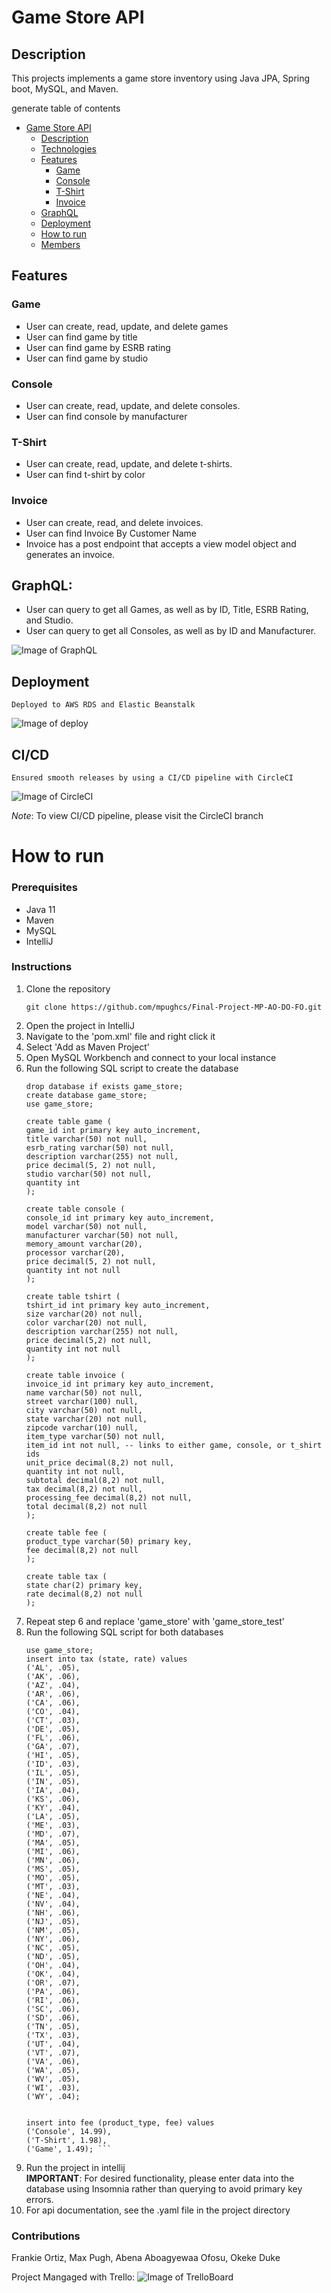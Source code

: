 # Game Store API
## Description
This projects implements a game store inventory using Java JPA, Spring boot,
MySQL, and Maven. 

generate table of contents
* [Game Store API](#game-store-api)
  * [Description](#description)
  * [Technologies](#technologies)
  * [Features](#features)
    * [Game](#game)
    * [Console](#console)
    * [T-Shirt](#t-shirt)
    * [Invoice](#invoice)
  * [GraphQL](#graphql)
  * [Deployment](#deployment)
  * [How to run](#how-to-run)
  * [Members](#Contributions)
## Features
### Game
- User can create, read, update, and delete games
- User can find game by title
- User can find game by ESRB rating
- User can find game by studio

### Console
- User can create, read, update, and delete consoles.
- User can find console by manufacturer

### T-Shirt
- User can create, read, update, and delete t-shirts.
- User can find t-shirt by color

### Invoice
- User can create, read, and delete invoices.
- User can find Invoice By Customer Name
- Invoice has a post endpoint that accepts a view model object and generates an invoice.

## GraphQL:
- User can query to get all Games, as well as by ID, Title, ESRB Rating, and Studio.
- User can query to get all Consoles, as well as by ID and Manufacturer.  

![Image of GraphQL](images/GraphQL.png)


## Deployment
    Deployed to AWS RDS and Elastic Beanstalk
  ![Image of deploy](images/GameStoreDeploy1.png)
## CI/CD
    Ensured smooth releases by using a CI/CD pipeline with CircleCI
![Image of CircleCI](images/CircleCI.png)

 *Note*: To view CI/CD pipeline, please visit the CircleCI branch


# How to run
### Prerequisites
- Java 11
- Maven
- MySQL
- IntelliJ
### Instructions
1. Clone the repository
    ```
    git clone https://github.com/mpughcs/Final-Project-MP-AO-DO-FO.git
    ```
2. Open the project in IntelliJ
3. Navigate to the 'pom.xml' file and right click it
4. Select 'Add as Maven Project'
5. Open MySQL Workbench and connect to your local instance
6. Run the following SQL script to create the database
    ```
    drop database if exists game_store;
    create database game_store;
    use game_store;
    
    create table game (
    game_id int primary key auto_increment,
    title varchar(50) not null,
    esrb_rating varchar(50) not null,
    description varchar(255) not null,
    price decimal(5, 2) not null,
    studio varchar(50) not null,
    quantity int
    );
    
    create table console (
    console_id int primary key auto_increment,
    model varchar(50) not null,
    manufacturer varchar(50) not null,
    memory_amount varchar(20),
    processor varchar(20),
    price decimal(5, 2) not null,
    quantity int not null
    );
    
    create table tshirt (
    tshirt_id int primary key auto_increment,
    size varchar(20) not null,
    color varchar(20) not null,
    description varchar(255) not null,
    price decimal(5,2) not null,
    quantity int not null
    );
    
    create table invoice (
    invoice_id int primary key auto_increment,
    name varchar(50) not null,
    street varchar(100) null,
    city varchar(50) not null,
    state varchar(20) not null,
    zipcode varchar(10) null,
    item_type varchar(50) not null,
    item_id int not null, -- links to either game, console, or t_shirt ids
    unit_price decimal(8,2) not null,
    quantity int not null,
    subtotal decimal(8,2) not null,
    tax decimal(8,2) not null,
    processing_fee decimal(8,2) not null,
    total decimal(8,2) not null
    );
    
    create table fee (
    product_type varchar(50) primary key,
    fee decimal(8,2) not null
    );
    
    create table tax (
    state char(2) primary key,
    rate decimal(8,2) not null
    );
    ```
7. Repeat step 6 and replace 'game_store' with 'game_store_test'
8. Run the following SQL script for both databases
    ```
    use game_store;
    insert into tax (state, rate) values 
    ('AL', .05),
    ('AK', .06),
    ('AZ', .04),
    ('AR', .06),
    ('CA', .06),
    ('CO', .04),
    ('CT', .03),
    ('DE', .05),
    ('FL', .06),
    ('GA', .07),
    ('HI', .05),
    ('ID', .03),
    ('IL', .05),
    ('IN', .05),
    ('IA', .04),
    ('KS', .06),
    ('KY', .04),
    ('LA', .05),
    ('ME', .03),
    ('MD', .07),
    ('MA', .05),
    ('MI', .06),
    ('MN', .06),
    ('MS', .05),
    ('MO', .05),
    ('MT', .03),
    ('NE', .04),
    ('NV', .04),
    ('NH', .06),
    ('NJ', .05),
    ('NM', .05),
    ('NY', .06),
    ('NC', .05),
    ('ND', .05),
    ('OH', .04),
    ('OK', .04),
    ('OR', .07),
    ('PA', .06),
    ('RI', .06),
    ('SC', .06),
    ('SD', .06),
    ('TN', .05),
    ('TX', .03),
    ('UT', .04),
    ('VT', .07),
    ('VA', .06),
    ('WA', .05),
    ('WV', .05),
    ('WI', .03),
    ('WY', .04);
    
    
    insert into fee (product_type, fee) values 
    ('Console', 14.99),
    ('T-Shirt', 1.98),
    ('Game', 1.49); ```  
8. Run the project in intellij  
   **IMPORTANT**: For desired functionality, please enter data into the database using Insomnia rather
   than querying to avoid primary key errors.
9. For api documentation, see the .yaml file in the project directory
### Contributions
Frankie Ortiz, Max Pugh, Abena Aboagyewaa Ofosu, Okeke Duke

Project Mangaged with Trello:
![Image of TrelloBoard](images/trello.png)

 